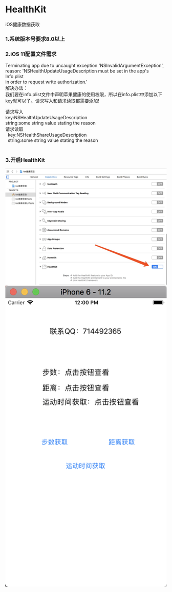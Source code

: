 # HealthKit
iOS健康数据获取</br>
### 1.系统版本号要求8.0以上</br>
### 2.iOS 11配置文件需求</br>
Terminating app due to uncaught exception 'NSInvalidArgumentException',</br>
reason: 'NSHealthUpdateUsageDescription must be set in the app's Info.plist</br>
in order to request write authorization.'</br>
解决办法：</br>
我们要在info.plist文件中声明苹果健康的使用权限，所以在info.plist中添加以下key就可以了。请求写入和请求读取都需要添加!</br>

请求写入</br>
 key:NSHealthUpdateUsageDescription</br>
 string:some string value stating the reason</br>
请求读取</br>
   key:NSHealthShareUsageDescription</br>
   string:some string value stating the reason</br>
   
### 3.开启HealthKit</br>
![效果图](https://github.com/ioswei/HealthKit/blob/master/ios健康获取/FC9D2855-4496-4788-A16F-F1120598A6B5.png)
![效果图](https://github.com/ioswei/HealthKit/blob/master/ios健康获取/WX20180322-120022%402x.png)

